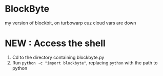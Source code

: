 # BlockByte
my version of blockbit, on turbowarp cuz cloud vars are down
# NEW : Access the shell
1. Cd to the directory containing blockbyte.py
2. Run `python -c "import blockbyte"`, replacing `python` with the path to python
